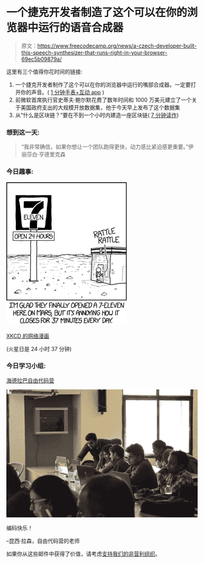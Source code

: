 # 一个捷克开发者制造了这个可以在你的浏览器中运行的语音合成器

> 原文：<https://www.freecodecamp.org/news/a-czech-developer-built-this-speech-synthesizer-that-runs-right-in-your-browser-69ec5b09879a/>

这里有三个值得你花时间的链接:

1.  一个捷克开发者制作了这个可以在你的浏览器中运行的嘴部合成器。一定要打开你的声音。( [1 分钟手表+互动 app](http://bit.ly/2pxVKtA) )
2.  前微软首席执行官史蒂夫·鲍尔默花费了数年时间和 1000 万美元建立了一个关于美国政府支出的大规模开放数据集，他于今天早上发布了这个数据集
3.  从“什么是区块链？”要在不到一个小时内建造一座区块链( [7 分钟读作](http://bit.ly/2pydh54))

### 想到这一天:

> “我非常确信，如果你想让一个团队跑得更快，动力感比紧迫感更重要。”伊丽莎白·亨德里克森

### 今日趣事:

![HY3m9GWuSeHvP2PtCYY1bQ09RwL2HmVO6bor](img/5cbbd4e82127942e54fd9f57d5a3d92c.png)

[XKCD 的网络漫画](http://bit.ly/2pOWQ3v)

(火星日是 24 小时 37 分钟)

### 今日学习小组:

[海德拉巴自由代码营](http://bit.ly/2oQLZce)

![38FsfIHx1S1LvZHEc-hMqOzi7-0Si1u0n-Rl](img/b057bcd87c31750b16b555b0c9691d5e.png)

编码快乐！

–昆西·拉森，自由代码营的老师

如果你从这些邮件中获得了价值，请考虑[支持我们的非营利组织](http://bit.ly/donate-to-fcc)。